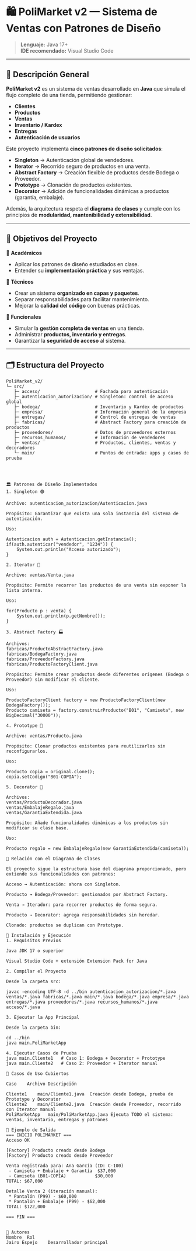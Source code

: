 # 🛍️ PoliMarket v2 — Sistema de Ventas con Patrones de Diseño

> **Lenguaje:** Java 17+  
> **IDE recomendado:** Visual Studio Code

---

## 📖 Descripción General

**PoliMarket v2** es un sistema de ventas desarrollado en **Java** que simula el flujo completo de una tienda, permitiendo gestionar:

- **Clientes**
- **Productos**
- **Ventas**
- **Inventario / Kardex**
- **Entregas**
- **Autenticación de usuarios**

Este proyecto implementa **cinco patrones de diseño solicitados**:

- **Singleton** → Autenticación global de vendedores.
- **Iterator** → Recorrido seguro de productos en una venta.
- **Abstract Factory** → Creación flexible de productos desde Bodega o Proveedor.
- **Prototype** → Clonación de productos existentes.
- **Decorator** → Adición de funcionalidades dinámicas a productos (garantía, embalaje).

Además, la arquitectura respeta el **diagrama de clases** y cumple con los principios de **modularidad, mantenibilidad y extensibilidad**.

---

## 🧩 Objetivos del Proyecto

🎯 **Académicos**
- Aplicar los patrones de diseño estudiados en clase.
- Entender su **implementación práctica** y sus ventajas.

🎯 **Técnicos**
- Crear un sistema **organizado en capas y paquetes**.
- Separar responsabilidades para facilitar mantenimiento.
- Mejorar la **calidad del código** con buenas prácticas.

🎯 **Funcionales**
- Simular la **gestión completa de ventas** en una tienda.
- Administrar **productos, inventario y entregas**.
- Garantizar la **seguridad de acceso** al sistema.

---

## 🗂️ Estructura del Proyecto

```
PoliMarket_v2/
└─ src/
   ├─ acceso/                     # Fachada para autenticación
   ├─ autenticacion_autorizacion/ # Singleton: control de acceso global
   ├─ bodega/                     # Inventario y Kardex de productos
   ├─ empresa/                    # Información general de la empresa
   ├─ entregas/                   # Control de entregas de ventas
   ├─ fabricas/                   # Abstract Factory para creación de productos
   ├─ proveedores/                # Datos de proveedores externos
   ├─ recursos_humanos/           # Información de vendedores
   ├─ ventas/                     # Productos, clientes, ventas y decoradores
   └─ main/                       # Puntos de entrada: apps y casos de prueba




🏛️ Patrones de Diseño Implementados
1. Singleton 🟢

Archivo: autenticacion_autorizacion/Autenticacion.java

Propósito: Garantizar que exista una sola instancia del sistema de autenticación.

Uso:

Autenticacion auth = Autenticacion.getInstancia();
if(auth.autenticar("vendedor", "1234")) {
    System.out.println("Acceso autorizado");
}

2. Iterator 🔄

Archivo: ventas/Venta.java

Propósito: Permite recorrer los productos de una venta sin exponer la lista interna.

Uso:

for(Producto p : venta) {
    System.out.println(p.getNombre());
}

3. Abstract Factory 🏭

Archivos:
fabricas/ProductoAbstractFactory.java
fabricas/BodegaFactory.java
fabricas/ProveedorFactory.java
fabricas/ProductoFactoryClient.java

Propósito: Permite crear productos desde diferentes orígenes (Bodega o Proveedor) sin modificar el cliente.

Uso:

ProductoFactoryClient factory = new ProductoFactoryClient(new BodegaFactory());
Producto camiseta = factory.construirProducto("B01", "Camiseta", new BigDecimal("30000"));

4. Prototype 🧬

Archivo: ventas/Producto.java

Propósito: Clonar productos existentes para reutilizarlos sin reconfigurarlos.

Uso:

Producto copia = original.clone();
copia.setCodigo("B01-COPIA");

5. Decorator 🎁

Archivos:
ventas/ProductoDecorador.java
ventas/EmbalajeRegalo.java
ventas/GarantiaExtendida.java

Propósito: Añade funcionalidades dinámicas a los productos sin modificar su clase base.

Uso:

Producto regalo = new EmbalajeRegalo(new GarantiaExtendida(camiseta));

🧠 Relación con el Diagrama de Clases

El proyecto sigue la estructura base del diagrama proporcionado, pero extiende sus funcionalidades con patrones:

Acceso → Autenticación: ahora con Singleton.

Producto → Bodega/Proveedor: gestionados por Abstract Factory.

Venta → Iterador: para recorrer productos de forma segura.

Producto → Decorator: agrega responsabilidades sin heredar.

Clonado: productos se duplican con Prototype.

🚀 Instalación y Ejecución
1. Requisitos Previos

Java JDK 17 o superior

Visual Studio Code + extensión Extension Pack for Java

2. Compilar el Proyecto

Desde la carpeta src:

javac -encoding UTF-8 -d ../bin autenticacion_autorizacion/*.java ventas/*.java fabricas/*.java main/*.java bodega/*.java empresa/*.java entregas/*.java proveedores/*.java recursos_humanos/*.java acceso/*.java

3. Ejecutar la App Principal

Desde la carpeta bin:

cd ../bin
java main.PoliMarketApp

4. Ejecutar Casos de Prueba
java main.Cliente1   # Caso 1: Bodega + Decorator + Prototype
java main.Cliente2   # Caso 2: Proveedor + Iterator manual

🧪 Casos de Uso Cubiertos

Caso	Archivo	Descripción

Cliente1	main/Cliente1.java	Creación desde Bodega, prueba de Prototype y Decorator
Cliente2	main/Cliente2.java	Creación desde Proveedor, recorrido con Iterator manual
PoliMarketApp	main/PoliMarketApp.java	Ejecuta TODO el sistema: ventas, inventario, entregas y patrones

🧾 Ejemplo de Salida
=== INICIO POLIMARKET ===
Acceso OK

[Factory] Producto creado desde Bodega
[Factory] Producto creado desde Proveedor

Venta registrada para: Ana García (ID: C-100)
 - Camiseta + Embalaje + Garantía  $37,000
 - Camiseta (B01-COPIA)           $30,000
TOTAL: $67,000

Detalle Venta 2 (iteración manual):
 * Pantalón (P99) - $60,000
 * Pantalón + Embalaje (P99) - $62,000
TOTAL: $122,000

=== FIN ===


👥 Autores
Nombre	Rol
Jairo Espejo	Desarrollador principal


